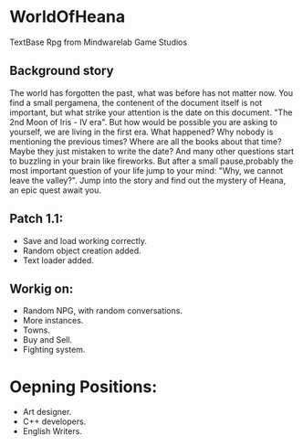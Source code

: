 # WorldOfHeana
TextBase Rpg from Mindwarelab Game Studios

## Background story
The world has forgotten the past, what was before has not matter now. You find a small pergamena, the contenent of the document itself is not important, but what strike your attention is the date on this document. "The 2nd Moon of Iris - IV era". 
But how would be possible you are asking to yourself, we are living in the first era. What happened? Why nobody is mentioning the previous times? Where are all the books about that time?Maybe they just mistaken to write the date? And many other questions start to buzzling in your brain like fireworks. But after a small pause,probably the most important question of your life jump to your mind: "Why, we cannot leave the valley?". 
Jump into the story and find out the mystery of Heana, an epic quest await you. 

## Patch 1.1:
* Save and load working correctly.
* Random object creation added.
* Text loader added.

## Workig on:
* Random NPG, with random conversations.
* More instances.
* Towns.
* Buy and Sell.
* Fighting system.

# Oepning Positions:
* Art designer.
* C++ developers.
* English Writers.
